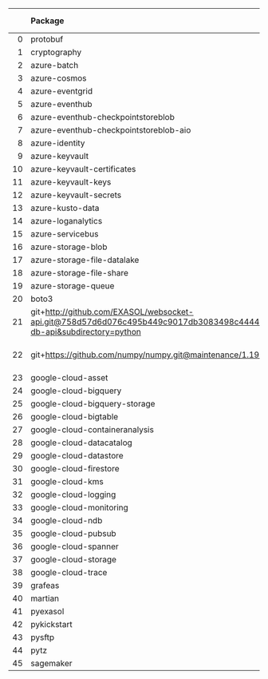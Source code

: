 <!-- markdown-link-check-disable -->

|    | Package                                                                                                                       | Version in 5.0.0     | Version in 6.0.0     | Status   |
|---:|:------------------------------------------------------------------------------------------------------------------------------|:---------------------|:---------------------|:---------|
|  0 | protobuf                                                                                                                      | 3.17.3               | 3.18.3               | UPDATED  |
|  1 | cryptography                                                                                                                  |                      | 37.0.4               | NEW      |
|  2 | azure-batch                                                                                                                   | 10.0.0               | 10.0.0               |          |
|  3 | azure-cosmos                                                                                                                  | 4.2.0                | 4.2.0                |          |
|  4 | azure-eventgrid                                                                                                               | 4.3.0                | 4.3.0                |          |
|  5 | azure-eventhub                                                                                                                | 5.5.0                | 5.5.0                |          |
|  6 | azure-eventhub-checkpointstoreblob                                                                                            | 1.1.4                | 1.1.4                |          |
|  7 | azure-eventhub-checkpointstoreblob-aio                                                                                        | 1.1.4                | 1.1.4                |          |
|  8 | azure-identity                                                                                                                | 1.6.0                | 1.6.0                |          |
|  9 | azure-keyvault                                                                                                                | 4.1.0                | 4.1.0                |          |
| 10 | azure-keyvault-certificates                                                                                                   | 4.2.1                | 4.2.1                |          |
| 11 | azure-keyvault-keys                                                                                                           | 4.3.1                | 4.3.1                |          |
| 12 | azure-keyvault-secrets                                                                                                        | 4.2.0                | 4.2.0                |          |
| 13 | azure-kusto-data                                                                                                              | 2.1.3                | 2.1.3                |          |
| 14 | azure-loganalytics                                                                                                            | 0.1.0                | 0.1.0                |          |
| 15 | azure-servicebus                                                                                                              | 7.3.0                | 7.3.0                |          |
| 16 | azure-storage-blob                                                                                                            | 12.8.1               | 12.8.1               |          |
| 17 | azure-storage-file-datalake                                                                                                   | 12.4.0               | 12.4.0               |          |
| 18 | azure-storage-file-share                                                                                                      | 12.5.0               | 12.5.0               |          |
| 19 | azure-storage-queue                                                                                                           | 12.1.6               | 12.1.6               |          |
| 20 | boto3                                                                                                                         | 1.17.96              | 1.17.96              |          |
| 21 | git+http://github.com/EXASOL/websocket-api.git@758d57d6d076c495b449c9017db3083498c44445#egg=exasol-db-api&subdirectory=python | No version specified | No version specified |          |
| 22 | git+https://github.com/numpy/numpy.git@maintenance/1.19.x                                                                     | No version specified | No version specified |          |
| 23 | google-cloud-asset                                                                                                            | 3.1.0                | 3.1.0                |          |
| 24 | google-cloud-bigquery                                                                                                         | 2.20.0               | 2.20.0               |          |
| 25 | google-cloud-bigquery-storage                                                                                                 | 2.4.0                | 2.4.0                |          |
| 26 | google-cloud-bigtable                                                                                                         | 2.2.0                | 2.2.0                |          |
| 27 | google-cloud-containeranalysis                                                                                                | 2.3.0                | 2.3.0                |          |
| 28 | google-cloud-datacatalog                                                                                                      | 3.2.1                | 3.2.1                |          |
| 29 | google-cloud-datastore                                                                                                        | 2.1.3                | 2.1.3                |          |
| 30 | google-cloud-firestore                                                                                                        | 2.1.3                | 2.1.3                |          |
| 31 | google-cloud-kms                                                                                                              | 2.3.0                | 2.3.0                |          |
| 32 | google-cloud-logging                                                                                                          | 2.5.0                | 2.5.0                |          |
| 33 | google-cloud-monitoring                                                                                                       | 2.2.1                | 2.2.1                |          |
| 34 | google-cloud-ndb                                                                                                              | 1.9.0                | 1.9.0                |          |
| 35 | google-cloud-pubsub                                                                                                           | 2.5.0                | 2.5.0                |          |
| 36 | google-cloud-spanner                                                                                                          | 3.5.0                | 3.5.0                |          |
| 37 | google-cloud-storage                                                                                                          | 1.38.0               | 1.38.0               |          |
| 38 | google-cloud-trace                                                                                                            | 1.2.0                | 1.2.0                |          |
| 39 | grafeas                                                                                                                       | 1.4.0                | 1.4.0                |          |
| 40 | martian                                                                                                                       | 1.4                  | 1.4                  |          |
| 41 | pyexasol                                                                                                                      | 0.20.0               | 0.20.0               |          |
| 42 | pykickstart                                                                                                                   | 3.33                 | 3.33                 |          |
| 43 | pysftp                                                                                                                        | 0.2.9                | 0.2.9                |          |
| 44 | pytz                                                                                                                          | 2021.1               | 2021.1               |          |
| 45 | sagemaker                                                                                                                     | 2.59.5               | 2.59.5               |          |